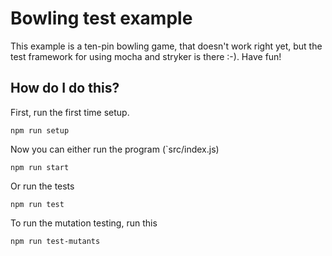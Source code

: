 # Bowling test example
This example is a ten-pin bowling game, that doesn't work right yet, but the test framework for using mocha and stryker is there :-). Have fun!

## How do I do this?
First, run the first time setup.
```
npm run setup
```

Now you can either run the program (`src/index.js)
```
npm run start
```

Or run the tests
```
npm run test
```

To run the mutation testing, run this
```
npm run test-mutants
```